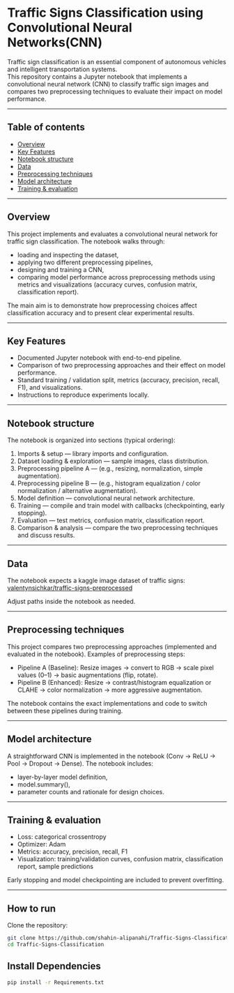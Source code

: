 # Traffic Signs Classification using Convolutional Neural Networks(CNN) 

Traffic sign classification is an essential component of autonomous vehicles and intelligent transportation systems.  
This repository contains a Jupyter notebook that implements a convolutional neural network (CNN) to classify traffic sign images and compares two preprocessing techniques to evaluate their impact on model performance.


---

## Table of contents
- [Overview](#overview)  
- [Key Features](#key-features)  
- [Notebook structure](#notebook-structure)  
- [Data](#data)  
- [Preprocessing techniques](#preprocessing-techniques)  
- [Model architecture](#model-architecture)  
- [Training & evaluation](#training--evaluation)  

---

## Overview
This project implements and evaluates a convolutional neural network for traffic sign classification. The notebook walks through:
- loading and inspecting the dataset,
- applying two different preprocessing pipelines,
- designing and training a CNN,
- comparing model performance across preprocessing methods using metrics and visualizations (accuracy curves, confusion matrix, classification report).

The main aim is to demonstrate how preprocessing choices affect classification accuracy and to present clear experimental results.

---

## Key Features
- Documented Jupyter notebook with end-to-end pipeline.
- Comparison of two preprocessing approaches and their effect on model performance.
- Standard training / validation split, metrics (accuracy, precision, recall, F1), and visualizations.
- Instructions to reproduce experiments locally.

---

## Notebook structure
The notebook is organized into sections (typical ordering):
1. Imports & setup — library imports and configuration.  
2. Dataset loading & exploration — sample images, class distribution.  
3. Preprocessing pipeline A — (e.g., resizing, normalization, simple augmentation).  
4. Preprocessing pipeline B — (e.g., histogram equalization / color normalization / alternative augmentation).  
5. Model definition — convolutional neural network architecture.  
6. Training — compile and train model with callbacks (checkpointing, early stopping).  
7. Evaluation — test metrics, confusion matrix, classification report.  
8. Comparison & analysis — compare the two preprocessing techniques and discuss results.  

---

## Data
The notebook expects a kaggle image dataset of traffic signs: [valentynsichkar/traffic-signs-preprocessed](https://www.kaggle.com/datasets/valentynsichkar/traffic-signs-preprocessed)

Adjust paths inside the notebook as needed.

---

## Preprocessing techniques
This project compares two preprocessing approaches (implemented and evaluated in the notebook). Examples of preprocessing steps:
- Pipeline A (Baseline): Resize images → convert to RGB → scale pixel values (0–1) → basic augmentations (flip, rotate).  
- Pipeline B (Enhanced): Resize → contrast/histogram equalization or CLAHE → color normalization → more aggressive augmentation.  

The notebook contains the exact implementations and code to switch between these pipelines during training.

---

## Model architecture
A straightforward CNN is implemented in the notebook (Conv → ReLU → Pool → Dropout → Dense). The notebook includes:
- layer-by-layer model definition,
- model.summary(),
- parameter counts and rationale for design choices.

---

## Training & evaluation
- Loss: categorical crossentropy  
- Optimizer: Adam  
- Metrics: accuracy, precision, recall, F1  
- Visualization: training/validation curves, confusion matrix, classification report, sample predictions  

Early stopping and model checkpointing are included to prevent overfitting.

---

## How to run
   Clone the repository:
   ```bash
   git clone https://github.com/shahin-alipanahi/Traffic-Signs-Classification.git
   cd Traffic-Signs-Classification
   ```
   
## Install Dependencies 
   ```bash
   pip install -r Requirements.txt
   ```
